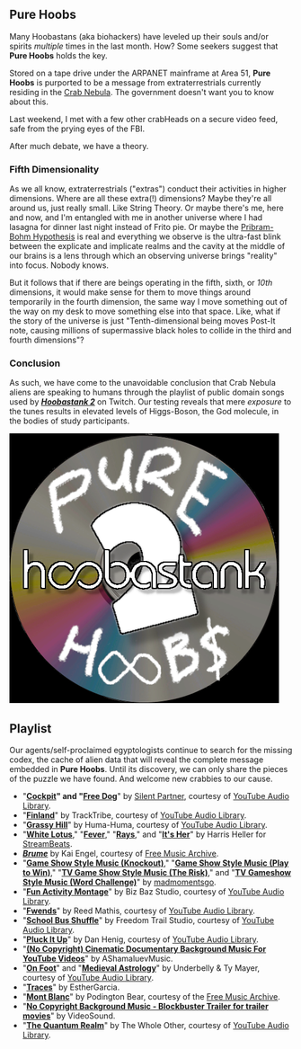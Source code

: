 ## Pure Hoobs

Many Hoobastans (aka biohackers) have leveled up their souls and/or spirits _multiple_ times in the last month. How? Some seekers suggest that **Pure Hoobs** holds the key.

Stored on a tape drive under the ARPANET mainframe at Area 51, **Pure Hoobs** is purported to be a message from extraterrestrials currently residing in the [Crab Nebula](https://www.youtube.com/watch?v=lyB0oqccNqo&ab_channel=ChandraX-rayObservatory). The government doesn't want you to know about this.

Last weekend, I met with a few other crabHeads on a secure video feed, safe from the prying eyes of the FBI.

After much debate, we have a theory.

### Fifth Dimensionality

As we all know, extraterrestrials ("extras") conduct their activities in higher dimensions. Where are all these extra(!) dimensions? Maybe they're all around us, just really small. Like String Theory. Or maybe there's me, here and now, and I'm entangled with me in another universe where I had lasagna for dinner last night instead of Frito pie. Or maybe the [Pribram-Bohm Hypothesis](https://www.youtube.com/watch?v=vp1JBUc8LbM&ab_channel=WarnerJDuch%C3%A9nM.) is real and everything we observe is the ultra-fast blink between the explicate and implicate realms and the cavity at the middle of our brains is a lens through which an observing universe brings "reality" into focus. Nobody knows.

But it follows that if there are beings operating in the fifth, sixth, or _10th_ dimensions, it would make sense for them to move things around temporarily in the fourth dimension, the same way I move something out of the way on my desk to move something else into that space. Like, what if the story of the universe is just "Tenth-dimensional being moves Post-It note, causing millions of supermassive black holes to collide in the third and fourth dimensions"?

### Conclusion

As such, we have come to the unavoidable conclusion that Crab Nebula aliens are speaking to humans through the playlist of public domain songs used by **_[Hoobastank 2](https://www.twitch.tv/hoobastank2)_** on Twitch. Our testing reveals that mere _exposure_ to the tunes results in elevated levels of Higgs-Boson, the God molecule, in the bodies of study participants.

![Pure Hoobs Image Alt Text](hoobastank2_profilephoto_purehoobs.png)

## Playlist

Our agents/self-proclaimed egyptologists continue to search for the missing codex, the cache of alien data that will reveal the complete message embedded in **Pure Hoobs**. Until its discovery, we can only share the pieces of the puzzle we have found. And welcome new crabbies to our cause.

- "**[Cockpit](https://www.youtube.com/watch?v=a2Ifgt4LG_4&ab_channel=AudioLibrary%E2%80%94Musicforcontentcreators)" and "[Free Dog](https://www.youtube.com/watch?v=T0jE_VnU0b0&ab_channel=AudioLibrary%E2%80%94Musicforcontentcreators)**" by [Silent Partner](https://www.youtube.com/watch?v=siCmqvfw_1g&list=PLzCxunOM5WFKdhkL2L__Kjafqa-qzQGeY&ab_channel=AudioLibrary%E2%80%94Musicforcontentcreators), courtesy of [YouTube Audio Library](https://www.youtube.com/channel/UCht8qITGkBvXKsR1Byln-wA).
- "**[Finland](https://www.youtube.com/watch?v=yhpHaY7Fi5k&ab_channel=NoCopyrightMusic)**" by TrackTribe, courtesy of [YouTube Audio Library](https://www.youtube.com/channel/UCht8qITGkBvXKsR1Byln-wA).
- "**[Grassy Hill](https://www.youtube.com/watch?v=BKWmnTj8D0M&ab_channel=AudioLibrary%E2%80%94Musicforcontentcreators)**" by Huma-Huma, courtesy of [YouTube Audio Library](https://www.youtube.com/channel/UCht8qITGkBvXKsR1Byln-wA).
- "**[White Lotus](https://www.youtube.com/watch?v=DUkqchhiZyA&ab_channel=HarrisHeller-Topic)**," "**[Fever](https://www.youtube.com/watch?v=j6YAx4BWohY&ab_channel=HarrisHeller-Topic)**," "**[Rays](https://www.youtube.com/watch?v=j6YAx4BWohY&ab_channel=HarrisHeller-Topic)**," and "**[It's Her](https://www.youtube.com/watch?v=JYsrrnoRzpY&ab_channel=HarrisHeller-Topic)**" by Harris Heller for [StreamBeats](https://www.streambeats.com/).
- _**[Brume](https://freemusicarchive.org/music/Kai_Engel/Brume)**_ by Kai Engel, courtesy of [Free Music Archive]().
- "**[Game Show Style Music (Knockout)](https://www.youtube.com/watch?v=oFwKWMTMqGA&ab_channel=madmomentsgo)**," "**[Game Show Style Music (Play to Win)](https://www.youtube.com/watch?v=5XXINoidFF8&ab_channel=madmomentsgo)**," "**[TV Game Show Style Music (The Risk)](https://www.youtube.com/watch?v=xKkl6xcUTBE&ab_channel=madmomentsgo)**," and "**[TV Gameshow Style Music (Word Challenge)](https://www.youtube.com/watch?v=u4XMHtbuWhI&ab_channel=madmomentsgo)**" by [madmomentsgo](https://www.youtube.com/channel/UC6PoCPlKjW-pkZeGSOXycGg).
- "**[Fun Activity Montage](https://www.youtube.com/watch?v=1FNkqLuIbr4&ab_channel=MusicLover%E2%80%93NoCopyrightMusic)**" by Biz Baz Studio, courtesy of [YouTube Audio Library](https://www.youtube.com/channel/UCht8qITGkBvXKsR1Byln-wA).
- "**[Fwends](https://www.youtube.com/watch?v=iFxsnYtFtNE&ab_channel=NoCopyrightAudioLibrary)**" by Reed Mathis, courtesy of [YouTube Audio Library](https://www.youtube.com/channel/UCht8qITGkBvXKsR1Byln-wA).
- "**[School Bus Shuffle](https://www.youtube.com/watch?v=RYxHrlbrmCE&ab_channel=LIMORecordingStudio)**" by Freedom Trail Studio, courtesy of [YouTube Audio Library](https://www.youtube.com/channel/UCht8qITGkBvXKsR1Byln-wA).
- "**[Pluck It Up](https://www.youtube.com/watch?v=q1gQh_gJUHY&ab_channel=NoCopyrightMusic)**" by Dan Henig, courtesy of [YouTube Audio Library](https://www.youtube.com/channel/UCht8qITGkBvXKsR1Byln-wA).
- "**[(No Copyright) Cinematic Documentary Background Music For YouTube Videos](https://www.youtube.com/watch?v=EcAX2cbsdRw&ab_channel=AShamaluevMusic)**" by AShamaluevMusic.
- "**[On Foot](https://www.youtube.com/watch?v=_vgl7FJGzrI&ab_channel=NoCopyrightAudioLibrary)**" and "**[Medieval Astrology](https://www.youtube.com/watch?v=bH5NlwQyLpA&ab_channel=NoCopyrightAudioLibrary)**" by Underbelly & Ty Mayer, courtesy of [YouTube Audio Library](https://www.youtube.com/channel/UCht8qITGkBvXKsR1Byln-wA).
- "**[Traces](https://prosearch.tribeofnoise.com/artists/show/35568/21084)**" by EstherGarcia.
- "**[Mont Blanc](https://freemusicarchive.org/music/Podington_Bear/Homage_Fromage/Mont_Blanc)**" by Podington Bear, courtesy of the [Free Music Archive](https://freemusicarchive.org/).
- "**[No Copyright Background Music - Blockbuster Trailer for trailer movies](https://www.youtube.com/watch?v=iYYmLVorpNM&t=29s&ab_channel=VideoSound)**" by VideoSound.
- "**[The Quantum Realm](https://www.youtube.com/watch?v=mROnX3Xqrq8&ab_channel=NoCopyrightAudioLibrary)**" by The Whole Other, courtesy of [YouTube Audio Library](https://www.youtube.com/channel/UCht8qITGkBvXKsR1Byln-wA).


